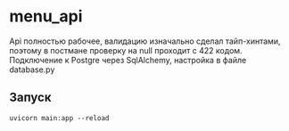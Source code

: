 # menu_api

 Api полностью рабочее, валидацию изначально сделал тайп-хинтами, поэтому в постмане проверку на null проходит с 422 кодом. Подключение к Postgre через SqlAlchemy, настройка в файле database.py

## Запуск
```shell
uvicorn main:app --reload
```
